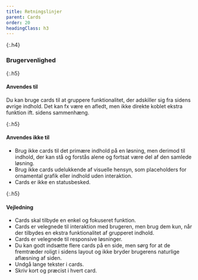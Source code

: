 ```yaml
---
title: Retningslinjer
parent: Cards
order: 20
headingClass: h3
---
```


{:.h4}
### Brugervenlighed

{:.h5}
#### Anvendes til

Du kan bruge cards til at gruppere funktionalitet, der adskiller sig fra sidens øvrige indhold. Det kan fx være en afledt, men ikke direkte koblet ekstra funktion ift. sidens sammenhæng.

{:.h5}
#### Anvendes ikke til

- Brug ikke cards til det primære indhold på en løsning, men derimod til indhold, der kan stå og forstås alene og fortsat være del af den samlede løsning.
- Brug ikke cards udelukkende af visuelle hensyn, som placeholders for ornamental grafik eller indhold uden interaktion.
- Cards er ikke en statusbesked.

{:.h5}
#### Vejledning

- Cards skal tilbyde en enkel og fokuseret funktion. 
- Cards er velegnede til interaktion med brugeren, men brug dem kun, når der tilbydes en ekstra funktionalitet af grupperet indhold.
- Cards er velegnede til responsive løsninger.
- Du kan godt indsætte flere cards på en side, men sørg for at de fremtræder roligt i sidens layout og ikke bryder brugerens naturlige aflæsning af siden.
- Undgå lange tekster i cards.
- Skriv kort og præcist i hvert card.

